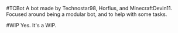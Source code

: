 #TCBot
A bot made by Technostar98, Horfius, and MinecraftDevin11. Focused around being a modular bot, and to help with some tasks.

#WIP
Yes. It's a WIP.